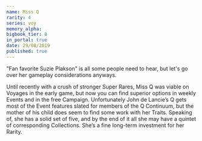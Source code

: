 ```yaml
---
name: Miss Q
rarity: 4
series: voy
memory_alpha:
bigbook_tier: 8
in_portal: true
date: 29/08/2019
published: true
---
```


"Fan favorite Suzie Plakson" is all some people need to hear, but let's go over her gameplay considerations anyways. 

Until recently with a crush of stronger Super Rares, Miss Q was viable on Voyages in the early game, but now you can find superior options in weekly Events and in the free Campaign. Unfortunately John de Lancie’s Q gets most of the Event features slated for members of the Q Continuum, but the mother of his child does seem to find some work with her Traits. Speaking of, she has a solid set of five, and by the end of it all she may have a quintet of corresponding Collections. She’s a fine long-term investment for her Rarity.

